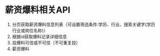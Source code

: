 # 薪资爆料相关API
1. 分页获取薪资爆料信息列表（可设置筛选条件:学历、行业、搜索关键字(学历行业或岗位名称)）
2. 根据id获取爆料记录详细信息
3. 投爆料可信或不可信（不可重复投）
4. 薪资爆料